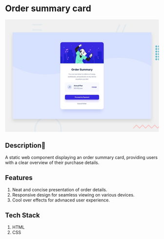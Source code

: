 # Order summary card

![Design preview for the Order summary card coding challenge](./design/desktop-preview.jpg)

## Description👋

A static web component displaying an order summary card, providing users with a clear overview of their purchase details.

## Features 

1. Neat and concise presentation of order details.
2. Responsive design for seamless viewing on various devices.
3. Cool over effects for advnaced user experience.

## Tech Stack

1. HTML
2. CSS


